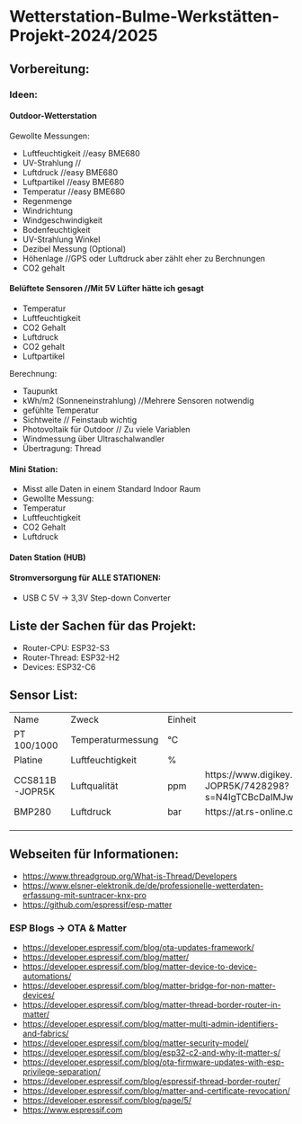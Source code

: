 # Wetterstation-Bulme-Werkstätten-Projekt-2024/2025

## Vorbereitung:

### Ideen:
#### Outdoor-Wetterstation
Gewollte Messungen:
- Luftfeuchtigkeit //easy BME680
- UV-Strahlung //
- Luftdruck  //easy BME680
- Luftpartikel //easy BME680
- Temperatur  //easy BME680
- Regenmenge
- Windrichtung
- Windgeschwindigkeit
- Bodenfeuchtigkeit 
- UV-Strahlung Winkel
- Dezibel Messung (Optional)
- Höhenlage  //GPS oder Luftdruck aber zählt eher zu Berchnungen
- CO2 gehalt

 #### Belüftete Sensoren  //Mit 5V Lüfter hätte ich gesagt
- Temperatur
- Luftfeuchtigkeit
- CO2 Gehalt
- Luftdruck
- CO2 gehalt
- Luftpartikel

Berechnung:
- Taupunkt
- kWh/m2 (Sonneneinstrahlung) //Mehrere Sensoren notwendig
- gefühlte Temperatur
- Sichtweite  // Feinstaub wichtig 
- Photovoltaik für Outdoor  // Zu viele Variablen
- Windmessung über Ultraschalwandler
- Übertragung: Thread


#### Mini Station:
- Misst alle Daten in einem Standard Indoor Raum
- Gewollte Messung:
- Temperatur
- Luftfeuchtigkeit
- CO2 Gehalt
- Luftdruck

#### Daten Station (HUB)


#### Stromversorgung für ALLE STATIONEN:
- USB C 5V -> 3,3V Step-down Converter

## Liste der Sachen für das Projekt:
- Router-CPU: ESP32-S3
- Router-Thread: ESP32-H2
- Devices: ESP32-C6


## Sensor List:


<table>
 <tr height=20 style='height:15.0pt'>
  <td height=20 class=xl66 width=124 style='height:15.0pt;width:93pt'>Name</td>
  <td class=xl66 width=143 style='width:107pt'>Zweck</td>
  <td class=xl66 width=143 style='width:107pt'>Einheit</td>
  <td class=xl67 width=977 style='width:733pt'>&nbsp;</td>

 <tr height=20 style='height:15.0pt'>
  <td height=20 class=xl65 style='height:15.0pt'>PT 100/1000</td>
  <td class=xl65>Temperaturmessung</td>
  <td class=xl65>°C</td>
  <td></td>
 </tr>
 <tr height=20 style='height:15.0pt'>
  <td height=20 class=xl65 style='height:15.0pt'>Platine</td>
  <td class=xl65>Luftfeuchtigkeit</td>
  <td class=xl65>%</td>
  <td></td>
 </tr>
 <tr height=20 style='height:15.0pt'>
  <td height=20 class=xl65 style='height:15.0pt'>CCS811B-JOPR5K</td>
  <td class=xl65>Luftqualität</td>
  <td class=xl65>ppm</td>
  <td>https://www.digikey.at/de/products/detail/sciosense/CCS811B-JOPR5K/7428298?s=N4IgTCBcDaIMJwMoA4CMqBCBaAUgeQAUAlAVgGkQBdAXyA</td>
 </tr>
 <tr height=20 style='height:15.0pt'>
  <td height=20 class=xl65 style='height:15.0pt'>BMP280</td>
  <td class=xl65>Luftdruck</td>
  <td class=xl65>bar</td>
  <td>https://at.rs-online.com/web/p/drucksensor-ics/8496187</td>
 </tr>
 <tr height=20 style='height:15.0pt'>
  <td height=20 class=xl65 style='height:15.0pt'></td>
  <td class=xl65></td>
  <td class=xl65></td>
  <td></td>
 </tr>
 <tr height=0 style='display:none'>
  <td width=124 style='width:93pt'></td>
  <td width=143 style='width:107pt'></td>
  <td width=143 style='width:107pt'></td>
  <td width=977 style='width:733pt'></td>
 </tr>
</table>



## Webseiten für Informationen:

- https://www.threadgroup.org/What-is-Thread/Developers
- https://www.elsner-elektronik.de/de/professionelle-wetterdaten-erfassung-mit-suntracer-knx-pro
- https://github.com/espressif/esp-matter

### ESP Blogs -> OTA & Matter

- https://developer.espressif.com/blog/ota-updates-framework/
- https://developer.espressif.com/blog/matter/
- https://developer.espressif.com/blog/matter-device-to-device-automations/
- https://developer.espressif.com/blog/matter-bridge-for-non-matter-devices/
- https://developer.espressif.com/blog/matter-thread-border-router-in-matter/
- https://developer.espressif.com/blog/matter-multi-admin-identifiers-and-fabrics/
- https://developer.espressif.com/blog/matter-security-model/
- https://developer.espressif.com/blog/esp32-c2-and-why-it-matter-s/
- https://developer.espressif.com/blog/ota-firmware-updates-with-esp-privilege-separation/
- https://developer.espressif.com/blog/espressif-thread-border-router/
- https://developer.espressif.com/blog/matter-and-certificate-revocation/
- https://developer.espressif.com/blog/page/5/
- https://www.espressif.com
